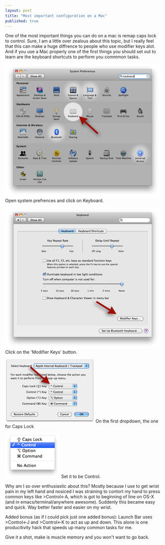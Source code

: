 ```yaml
---
layout: post
title: "Most important configuration on a Mac"
published: true
---
```


One of the most important things you can do on a mac is remap caps lock to control. Sure, I am a little over zealous about this topic, but I really feel that this can make a huge diffrence to people who use modifier keys alot. And if you use a Mac properly one of the first things you should set out to learn are the keyboard shortcuts to perform you commmon tasks.

![System Prefrences](/media/remap-caps-1.png)
Open system prefrences and click on Keyboard.

![Keyboard Prefrences](/media/remap-caps-2.png)
Click on the 'Modifier Keys' button.

![Modifier Key Settings](/media/remap-caps-3.png)
On the first dropdown, the one for Caps Lock

![Modifier Options Dropdown](/media/remap-caps-4.png)
Set it to be Control.

Why am I so over enthusiastic about this? Mostly because I use to get wrist pain in my left hand and nosiced I was straining to contort my hand to press common keys like &gt;Control&lt;-A, which is got to beginning of line on OS-X (and in emacs/terminal/anywhere awesome). Suddenly this became easy and quick. Way better faster and easier on my wrist.

Added bonus (as if I could pick just one added bonus): Launch Bar uses &gt;Control&lt;-J and &gt;Control&lt;-K to act as up and down. This alone is one producitivity hack that speeds up many common tasks for me. 

Give it a shot, make is muscle memory and you won't want to go back.

